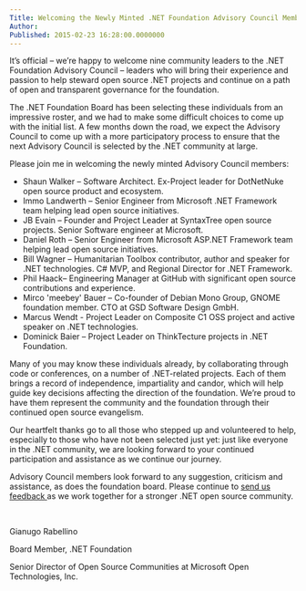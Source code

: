 ```yaml
---
Title: Welcoming the Newly Minted .NET Foundation Advisory Council Members
Author: 
Published: 2015-02-23 16:28:00.0000000
---
```

<p>It&rsquo;s official &ndash; we&rsquo;re happy to welcome nine community leaders to the .NET Foundation Advisory Council &ndash; leaders who will bring their experience and passion to help steward open source .NET projects and continue on a path of open and transparent governance for the foundation.</p>

<p>The .NET Foundation Board has been selecting these individuals from an impressive roster, and we had to make some difficult choices to come up with the initial list. A few months down the road, we expect the Advisory Council to come up with a more participatory process to ensure that the next Advisory Council is selected by the .NET community at large.</p>

<p>Please join me in welcoming the newly minted Advisory Council members:</p>

<ul>
<li>Shaun Walker &ndash; Software Architect. Ex-Project leader for DotNetNuke open source product and ecosystem.</li>
<li>Immo Landwerth &ndash; Senior Engineer from Microsoft .NET Framework team helping lead open source initiatives.</li>
<li>JB Evain &ndash; Founder and Project Leader at SyntaxTree open source projects. Senior Software engineer at Microsoft.</li>
<li>Daniel Roth &ndash; Senior Engineer from Microsoft ASP.NET Framework team helping lead open source initiatives.</li>
<li>Bill Wagner &ndash; Humanitarian Toolbox contributor, author and speaker for .NET technologies. C# MVP, and Regional Director for .NET Framework.</li>
<li>Phil Haack&ndash; Engineering Manager at GitHub with significant open source contributions and experience.</li>
<li>Mirco 'meebey' Bauer &ndash; Co-founder of Debian Mono Group, GNOME foundation member. CTO at GSD Software Design GmbH.</li>
<li>Marcus Wendt - Project Leader on Composite C1 OSS project and active speaker on .NET technologies.</li>
<li>Dominick Baier &ndash; Project Leader on ThinkTecture projects in .NET Foundation.</li>
</ul>

<p>Many of you may know these individuals already, by collaborating through code or conferences, on a number of .NET-related projects. Each of them brings a record of independence, impartiality and candor, which will help guide key decisions affecting the direction of the foundation. We&rsquo;re proud to have them represent the community and the foundation through their continued open source evangelism.</p>

<p>Our heartfelt thanks go to all those who stepped up and volunteered to help, especially to those who have not been selected just yet: just like everyone in the .NET community, we are looking forward to your continued participation and assistance as we continue our journey.</p>

<p>Advisory Council members look forward to any suggestion, criticism and assistance, as does the foundation board. Please continue to <a href="http://forums.dotnetfoundation.org/">send us feedback </a>as we work together for a stronger .NET open source community.</p>

<p>&nbsp;</p>

<p>Gianugo Rabellino</p>

<p>Board Member, .NET Foundation</p>

<p>Senior Director of Open Source Communities at Microsoft Open Technologies, Inc.</p>

<p>&nbsp;</p>
